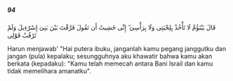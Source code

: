 ##### 94

<span class="ayah">قَالَ يَبْنَؤُمَّ لَا تَأْخُذْ بِلِحْيَتِى وَلَا بِرَأْسِىٓ ۖ إِنِّى خَشِيتُ أَن تَقُولَ فَرَّقْتَ بَيْنَ بَنِىٓ إِسْرَٰٓءِيلَ وَلَمْ تَرْقُبْ قَوْلِى</span>

<span class="ayah_translation">Harun menjawab' "Hai putera ibuku, janganlah kamu pegang janggutku dan jangan (pula) kepalaku; sesungguhnya aku khawatir bahwa kamu akan berkata (kepadaku): "Kamu telah memecah antara Bani Israil dan kamu tidak memelihara amanatku".</span>
